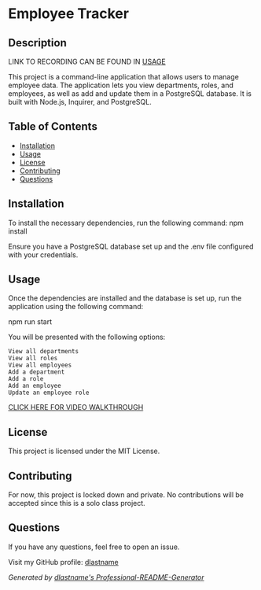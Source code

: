 # Employee Tracker

## Description

LINK TO RECORDING CAN BE FOUND IN [USAGE](#usage)

This project is a command-line application that allows users to manage employee data. The application lets you view departments, roles, and employees, as well as add and update them in a PostgreSQL database. It is built with Node.js, Inquirer, and PostgreSQL.

## Table of Contents

- [Installation](#installation)
- [Usage](#usage)
- [License](#license)
- [Contributing](#contributing)
- [Questions](#questions)

## Installation

To install the necessary dependencies, run the following command: 
    npm install

Ensure you have a PostgreSQL database set up and the .env file configured with your credentials.

## Usage

Once the dependencies are installed and the database is set up, run the application using the following command:

npm run start

You will be presented with the following options:

    View all departments
    View all roles
    View all employees
    Add a department
    Add a role
    Add an employee
    Update an employee role

[CLICK HERE FOR VIDEO WALKTHROUGH](https://google.com)
## License

This project is licensed under the MIT License.

## Contributing

For now, this project is locked down and private. No contributions will be accepted since this is a solo class project.

## Questions

If you have any questions, feel free to open an issue.

Visit my GitHub profile: [dlastname](https://github.com/dlastname)

*Generated by [dlastname's Professional-README-Generator](https://github.com/dlastname/Professional-README-Generator)*